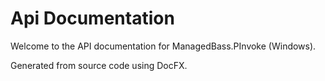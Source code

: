 # Api Documentation
Welcome to the API documentation for ManagedBass.PInvoke (Windows).

Generated from source code using DocFX.